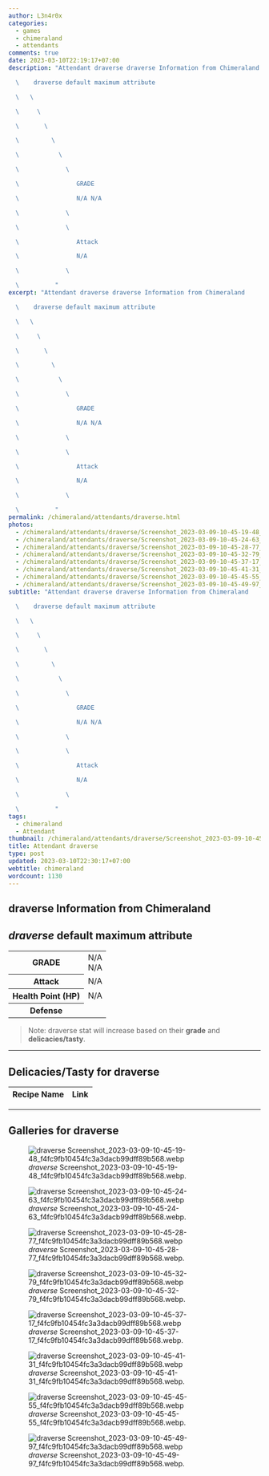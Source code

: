 ```yaml
---
author: L3n4r0x
categories:
  - games
  - chimeraland
  - attendants
comments: true
date: 2023-03-10T22:19:17+07:00
description: "Attendant draverse draverse Information from Chimeraland

  \    draverse default maximum attribute

  \   \ 

  \     \ 

  \       \ 

  \         \ 

  \           \ 

  \             \ 

  \                GRADE

  \                N/A N/A

  \             \ 

  \             \ 

  \                Attack

  \                N/A

  \             \ 

  \          "
excerpt: "Attendant draverse draverse Information from Chimeraland

  \    draverse default maximum attribute

  \   \ 

  \     \ 

  \       \ 

  \         \ 

  \           \ 

  \             \ 

  \                GRADE

  \                N/A N/A

  \             \ 

  \             \ 

  \                Attack

  \                N/A

  \             \ 

  \          "
permalink: /chimeraland/attendants/draverse.html
photos:
  - /chimeraland/attendants/draverse/Screenshot_2023-03-09-10-45-19-48_f4fc9fb10454fc3a3dacb99dff89b568.webp
  - /chimeraland/attendants/draverse/Screenshot_2023-03-09-10-45-24-63_f4fc9fb10454fc3a3dacb99dff89b568.webp
  - /chimeraland/attendants/draverse/Screenshot_2023-03-09-10-45-28-77_f4fc9fb10454fc3a3dacb99dff89b568.webp
  - /chimeraland/attendants/draverse/Screenshot_2023-03-09-10-45-32-79_f4fc9fb10454fc3a3dacb99dff89b568.webp
  - /chimeraland/attendants/draverse/Screenshot_2023-03-09-10-45-37-17_f4fc9fb10454fc3a3dacb99dff89b568.webp
  - /chimeraland/attendants/draverse/Screenshot_2023-03-09-10-45-41-31_f4fc9fb10454fc3a3dacb99dff89b568.webp
  - /chimeraland/attendants/draverse/Screenshot_2023-03-09-10-45-45-55_f4fc9fb10454fc3a3dacb99dff89b568.webp
  - /chimeraland/attendants/draverse/Screenshot_2023-03-09-10-45-49-97_f4fc9fb10454fc3a3dacb99dff89b568.webp
subtitle: "Attendant draverse draverse Information from Chimeraland

  \    draverse default maximum attribute

  \   \ 

  \     \ 

  \       \ 

  \         \ 

  \           \ 

  \             \ 

  \                GRADE

  \                N/A N/A

  \             \ 

  \             \ 

  \                Attack

  \                N/A

  \             \ 

  \          "
tags:
  - chimeraland
  - Attendant
thumbnail: /chimeraland/attendants/draverse/Screenshot_2023-03-09-10-45-19-48_f4fc9fb10454fc3a3dacb99dff89b568.webp
title: Attendant draverse
type: post
updated: 2023-03-10T22:30:17+07:00
webtitle: chimeraland
wordcount: 1130
---
```


<link
  rel="stylesheet"
  href="https://rawcdn.githack.com/dimaslanjaka/Web-Manajemen/870a349/css/bootstrap-5-3-0-alpha3-wrapper.css"
/>
<section id="bootstrap-wrapper">
  <div data-bs-theme="dark">
    <h2>draverse Information from Chimeraland</h2>
    <h2 id="attribute"><i>draverse</i> default maximum attribute</h2>
    <div class="row">
      <div class="col mb-2">
        <div class="card">
          <div class="card-body">
            <table>
              <tr>
                <th>GRADE</th>
                <td>N/A <br />N/A</td>
              </tr>
              <tr>
                <th>Attack</th>
                <td>N/A</td>
              </tr>
              <tr>
                <th>Health Point (HP)</th>
                <td>N/A</td>
              </tr>
              <tr>
                <th>Defense</th>
                <td></td>
              </tr>
            </table>
          </div>
        </div>
      </div>
    </div>
    <blockquote class="bd-callout bd-callout-warning">
      Note: draverse stat will increase based on their <b>grade</b> and
      <b>delicacies/tasty</b>.
    </blockquote>
    <hr />
    <h2 id="delicacies">Delicacies/Tasty for draverse</h2>
    <div class="card">
      <div class="card-body">
        <div class="table-responsive">
          <table class="table table-striped">
            <thead>
              <tr>
                <th>Recipe Name</th>
                <th>Link</th>
              </tr>
            </thead>
            <tbody></tbody>
          </table>
        </div>
      </div>
    </div>
    <hr />
    <div id="gallery">
      <h2>Galleries for draverse</h2>
      <div class="row">
        <div class="col-lg-6 col-12">
          <figure>
            <img
              src="https://www.webmanajemen.com/chimeraland/attendants/draverse/Screenshot_2023-03-09-10-45-19-48_f4fc9fb10454fc3a3dacb99dff89b568.webp"
              alt="draverse Screenshot_2023-03-09-10-45-19-48_f4fc9fb10454fc3a3dacb99dff89b568.webp"
            />
            <figcaption style="word-wrap: break-word">
              <i>draverse</i>
              Screenshot_2023-03-09-10-45-19-48_f4fc9fb10454fc3a3dacb99dff89b568.webp.
            </figcaption>
          </figure>
        </div>
        <div class="col-lg-6 col-12">
          <figure>
            <img
              src="https://www.webmanajemen.com/chimeraland/attendants/draverse/Screenshot_2023-03-09-10-45-24-63_f4fc9fb10454fc3a3dacb99dff89b568.webp"
              alt="draverse Screenshot_2023-03-09-10-45-24-63_f4fc9fb10454fc3a3dacb99dff89b568.webp"
            />
            <figcaption style="word-wrap: break-word">
              <i>draverse</i>
              Screenshot_2023-03-09-10-45-24-63_f4fc9fb10454fc3a3dacb99dff89b568.webp.
            </figcaption>
          </figure>
        </div>
        <div class="col-lg-6 col-12">
          <figure>
            <img
              src="https://www.webmanajemen.com/chimeraland/attendants/draverse/Screenshot_2023-03-09-10-45-28-77_f4fc9fb10454fc3a3dacb99dff89b568.webp"
              alt="draverse Screenshot_2023-03-09-10-45-28-77_f4fc9fb10454fc3a3dacb99dff89b568.webp"
            />
            <figcaption style="word-wrap: break-word">
              <i>draverse</i>
              Screenshot_2023-03-09-10-45-28-77_f4fc9fb10454fc3a3dacb99dff89b568.webp.
            </figcaption>
          </figure>
        </div>
        <div class="col-lg-6 col-12">
          <figure>
            <img
              src="https://www.webmanajemen.com/chimeraland/attendants/draverse/Screenshot_2023-03-09-10-45-32-79_f4fc9fb10454fc3a3dacb99dff89b568.webp"
              alt="draverse Screenshot_2023-03-09-10-45-32-79_f4fc9fb10454fc3a3dacb99dff89b568.webp"
            />
            <figcaption style="word-wrap: break-word">
              <i>draverse</i>
              Screenshot_2023-03-09-10-45-32-79_f4fc9fb10454fc3a3dacb99dff89b568.webp.
            </figcaption>
          </figure>
        </div>
        <div class="col-lg-6 col-12">
          <figure>
            <img
              src="https://www.webmanajemen.com/chimeraland/attendants/draverse/Screenshot_2023-03-09-10-45-37-17_f4fc9fb10454fc3a3dacb99dff89b568.webp"
              alt="draverse Screenshot_2023-03-09-10-45-37-17_f4fc9fb10454fc3a3dacb99dff89b568.webp"
            />
            <figcaption style="word-wrap: break-word">
              <i>draverse</i>
              Screenshot_2023-03-09-10-45-37-17_f4fc9fb10454fc3a3dacb99dff89b568.webp.
            </figcaption>
          </figure>
        </div>
        <div class="col-lg-6 col-12">
          <figure>
            <img
              src="https://www.webmanajemen.com/chimeraland/attendants/draverse/Screenshot_2023-03-09-10-45-41-31_f4fc9fb10454fc3a3dacb99dff89b568.webp"
              alt="draverse Screenshot_2023-03-09-10-45-41-31_f4fc9fb10454fc3a3dacb99dff89b568.webp"
            />
            <figcaption style="word-wrap: break-word">
              <i>draverse</i>
              Screenshot_2023-03-09-10-45-41-31_f4fc9fb10454fc3a3dacb99dff89b568.webp.
            </figcaption>
          </figure>
        </div>
        <div class="col-lg-6 col-12">
          <figure>
            <img
              src="https://www.webmanajemen.com/chimeraland/attendants/draverse/Screenshot_2023-03-09-10-45-45-55_f4fc9fb10454fc3a3dacb99dff89b568.webp"
              alt="draverse Screenshot_2023-03-09-10-45-45-55_f4fc9fb10454fc3a3dacb99dff89b568.webp"
            />
            <figcaption style="word-wrap: break-word">
              <i>draverse</i>
              Screenshot_2023-03-09-10-45-45-55_f4fc9fb10454fc3a3dacb99dff89b568.webp.
            </figcaption>
          </figure>
        </div>
        <div class="col-lg-6 col-12">
          <figure>
            <img
              src="https://www.webmanajemen.com/chimeraland/attendants/draverse/Screenshot_2023-03-09-10-45-49-97_f4fc9fb10454fc3a3dacb99dff89b568.webp"
              alt="draverse Screenshot_2023-03-09-10-45-49-97_f4fc9fb10454fc3a3dacb99dff89b568.webp"
            />
            <figcaption style="word-wrap: break-word">
              <i>draverse</i>
              Screenshot_2023-03-09-10-45-49-97_f4fc9fb10454fc3a3dacb99dff89b568.webp.
            </figcaption>
          </figure>
        </div>
      </div>
    </div>
  </div>
</section>